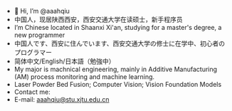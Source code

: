 - 👋 Hi, I’m @aaahqiu
- 中国人，现居陕西西安，西安交通大学在读硕士，新手程序员
- I’m Chinese located in Shaanxi Xi'an, studying for a master's degree, a new programmer
- 中国人です、西安に住んでいます、西安交通大学の修士に在学中、初心者のプログラマー
- 简体中文/English/日本語（勉強中）
- My major is machnical engineering, mainly in Additive Manufacturing (AM) process monitoring and machine learning.
- Laser Powder Bed Fusion; Computer Vision; Vision Foundation Models
- Contact me:
- E-mail: aaahqiu@stu.xjtu.edu.cn

<!---

--->

